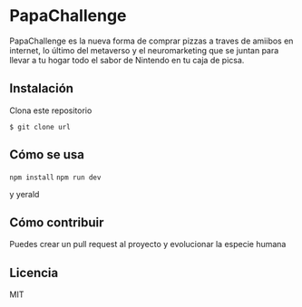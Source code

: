 # PapaChallenge

PapaChallenge es la nueva forma de comprar pizzas a traves de amiibos en internet, lo último del metaverso y el neuromarketing que se juntan para llevar a tu hogar todo el sabor de Nintendo en tu caja de picsa.

## Instalación

Clona este repositorio

`$ git clone url`

## Cómo se usa

`npm install`
`npm run dev`

y yerald

## Cómo contribuir

Puedes crear un pull request al proyecto y evolucionar la especie humana

## Licencia

MIT
